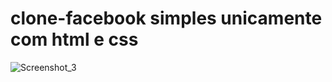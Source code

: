 # clone-facebook simples unicamente com html e css
![Screenshot_3](https://github.com/EduardoV82/clone-facebook/assets/130419633/d35c7d7a-0ae5-417a-8988-7fcee7f2c3ed)
